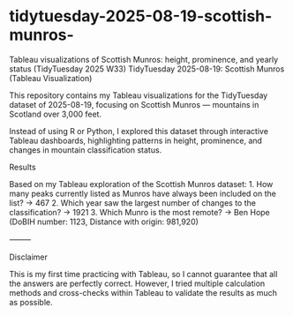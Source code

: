 # tidytuesday-2025-08-19-scottish-munros-
Tableau visualizations of Scottish Munros: height, prominence, and yearly status (TidyTuesday 2025 W33)
TidyTuesday 2025-08-19: Scottish Munros (Tableau Visualization)

This repository contains my Tableau visualizations for the TidyTuesday dataset of 2025-08-19, focusing on Scottish Munros — mountains in Scotland over 3,000 feet.

Instead of using R or Python, I explored this dataset through interactive Tableau dashboards, highlighting patterns in height, prominence, and changes in mountain classification status.

Results

Based on my Tableau exploration of the Scottish Munros dataset:
	1.	How many peaks currently listed as Munros have always been included on the list?
→ 467
	2.	Which year saw the largest number of changes to the classification?
→ 1921
	3.	Which Munro is the most remote?
→ Ben Hope (DoBIH number: 1123, Distance with origin: 981,920)

⸻

Disclaimer

This is my first time practicing with Tableau, so I cannot guarantee that all the answers are perfectly correct. However, I tried multiple calculation methods and cross-checks within Tableau to validate the results as much as possible.
